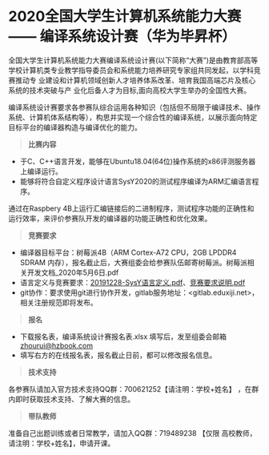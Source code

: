 # 2020全国大学生计算机系统能力大赛 —— 编译系统设计赛（华为毕昇杯）

全国大学生计算机系统能力大赛编译系统设计赛(以下简称“大赛”)是由教育部高等 学校计算机类专业教学指导委员会和系统能力培养研究专家组共同发起，以学科竞赛推动专 业建设和计算机领域创新人才培养体系改革、培育我国高端芯片及核心系统的技术突破与产 业化后备人才为目标,面向高校大学生举办的全国性大赛。  

编译系统设计赛要求各参赛队综合运用各种知识（包括但不局限于编译技术、操作系统、计算机体系结构等），构思并实现一个综合性的编译系统，以展示面向特定目标平台的编译器构造与编译优化的能力。  

> **比赛内容**  
+ 于C、C++语言开发，能够在Ubuntu18.04(64位)操作系统的x86评测服务器上编译运行。  
+ 能够将符合自定义程序设计语言SysY2020的测试程序编译为ARM汇编语言程序。

通过在Raspbery 4B上运行汇编链接后的二进制程序，测试程序功能的正确性和运行效率，来评价参赛队开发的编译器的功能正确性和优化效果。


> **竞赛要求**  
+ 编译器目标平台：树莓派4B（ARM Cortex-A72 CPU，2GB LPDDR4 SDRAM 内存），报名截止后，大赛组委会给参赛队伍邮寄树莓派。树莓派相关开发文档_2020年5月6日.pdf  
+ 语言定义与竞赛要求：[20191228-SysY语言定义.pdf]()、[竞赛要求说明.pdf]()  
+ git协作：要求使用git进行协作开发，gitlab服务地址：<gitlab.eduxiji.net>，相关注册规范即将发布。  

> **报名**  
+ 下载报名表，编译系统设计赛报名表.xlsx 填写后，发至组委会邮箱<zhourui@hzbook.com>
+ 填写右方的在线报名表，报名截止日前，都可以修改报名信息。

> **技术支持**  

各参赛队请加入官方技术支持QQ群：700621252【请注明：学校+姓名】 ，在群内即时获取技术支持、了解大赛的信息。


> **带队教师**  

准备自己出题训练或者日常教学，请加入QQ群：719489238 【仅限 高校教师，请注明：学校+姓名】，申请开课。

